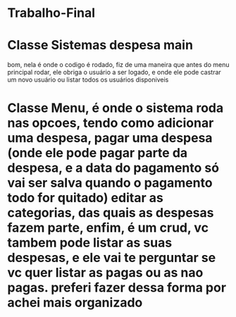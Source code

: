# Trabalho-Final
# Classe Sistemas despesa main
bom, nela é onde o codigo é rodado, fiz de uma maneira que antes do menu principal rodar, ele obriga o usuário a ser logado, e onde ele pode castrar um novo usuário ou listar todos os usuários disponiveis

# Classe Menu, é onde o sistema roda nas opcoes, tendo como adicionar uma despesa, pagar uma despesa (onde ele pode pagar parte da despesa, e a data do pagamento só vai ser salva quando o pagamento todo for quitado) editar as categorias, das quais as despesas fazem parte, enfim, é um crud, vc tambem pode listar as suas despesas, e ele vai te perguntar se vc quer listar as pagas ou as nao pagas. preferi fazer dessa forma por achei mais organizado
